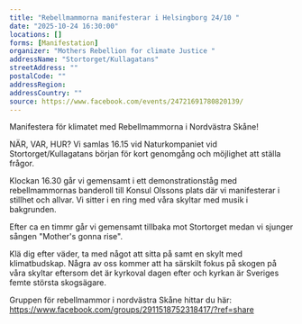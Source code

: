 ```yaml
---
title: "Rebellmammorna manifesterar i Helsingborg 24/10 "
date: "2025-10-24 16:30:00"
locations: []
forms: [Manifestation]
organizer: "Mothers Rebellion for climate Justice "
addressName: "Stortorget/Kullagatans"
streetAddress: ""
postalCode: ""
addressRegion:
addressCountry: ""
source: https://www.facebook.com/events/24721691780820139/
---
```


Manifestera för klimatet med Rebellmammorna i Nordvästra Skåne!

NÄR, VAR, HUR?
Vi samlas 16.15 vid Naturkompaniet vid Stortorget/Kullagatans början för kort genomgång och möjlighet att ställa frågor.

Klockan 16.30 går vi gemensamt i ett demonstrationståg med rebellmammornas banderoll till Konsul Olssons plats där vi manifesterar i stillhet och allvar. Vi sitter i en ring med våra skyltar med musik i bakgrunden.

Efter ca en timmr går vi gemensamt tillbaka mot Stortorget medan vi sjunger sången "Mother's gonna rise". 

Klä dig efter väder, ta med något att sitta på samt en skylt med klimatbudskap. Några av oss kommer att ha särskilt fokus på skogen på våra skyltar eftersom det är kyrkoval dagen efter och kyrkan är Sveriges femte största skogsägare.

Gruppen för rebellmammor i nordvästra Skåne hittar du här: https://www.facebook.com/groups/2911518752318417/?ref=share
